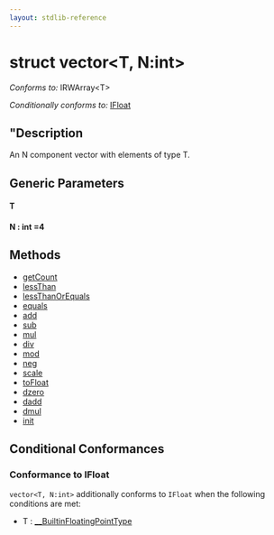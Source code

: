 ```yaml
---
layout: stdlib-reference
---
```


# struct vector\<T, N:int\>

*Conforms to:* IRWArray\<T\>

*Conditionally conforms to:* [IFloat](/stdlib-reference/interfaces/IFloat/index)

## "Description

An <span class='code'>N</span> component vector with elements of type <span class='code'><span class="code_type">T</span></span>.


## Generic Parameters

#### T
#### N  : int =4

## Methods

* [getCount](/stdlib-reference/types/vector/getCount)
* [lessThan](/stdlib-reference/types/vector/lessThan)
* [lessThanOrEquals](/stdlib-reference/types/vector/lessThanOrEquals)
* [equals](/stdlib-reference/types/vector/equals)
* [add](/stdlib-reference/types/vector/add)
* [sub](/stdlib-reference/types/vector/sub)
* [mul](/stdlib-reference/types/vector/mul)
* [div](/stdlib-reference/types/vector/div)
* [mod](/stdlib-reference/types/vector/mod)
* [neg](/stdlib-reference/types/vector/neg)
* [scale](/stdlib-reference/types/vector/scale)
* [toFloat](/stdlib-reference/types/vector/toFloat)
* [dzero](/stdlib-reference/types/vector/dzero)
* [dadd](/stdlib-reference/types/vector/dadd)
* [dmul](/stdlib-reference/types/vector/dmul)
* [init](/stdlib-reference/types/vector/init)

## Conditional Conformances

### Conformance to IFloat
`vector<T, N:int>` additionally conforms to `IFloat` when the following conditions are met:

  * T : [\_\_BuiltinFloatingPointType](/stdlib-reference/interfaces/BuiltinFloatingPointType/index)
